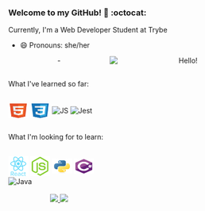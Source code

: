 ### Welcome to my GitHub! 👋 :octocat:
Currently, I'm a Web Developer Student at Trybe 
- 😄 Pronouns: she/her 
<div align="center">
- <img alt="Hello!" src="https://camo.githubusercontent.com/6f5e3ead776bc722fbfc3da2c8b1454a7a5f27a07b34c0ced075f90a6c25a3be/68747470733a2f2f6d69726f2e6d656469756d2e636f6d2f6d61782f313630302f302a4b32574c4d5445784c79696461374f522e676966" width="300" height="300" align="right"/>
</div>

##
What I've learned so far:
<div style="display: inline_block"><br>
<img align="center" alt="HTML" height="30" width="40" src="https://raw.githubusercontent.com/devicons/devicon/master/icons/html5/html5-original.svg">
<img align="center" alt="CSS" height="30" width="40" src="https://raw.githubusercontent.com/devicons/devicon/master/icons/css3/css3-original.svg">
<img align="center" alt="JS" height="30" width="40" src="https://cdn.jsdelivr.net/gh/devicons/devicon/icons/javascript/javascript-original.svg" /> 
<img align="center" alt="Jest" height="30" width="40"src="https://cdn.jsdelivr.net/gh/devicons/devicon/icons/jest/jest-plain.svg" />

</div>

##
What I'm looking for to learn:
<div style="display: inline_block"><br>
<img align="center" alt="icon-Nodejs" height="40" width="40" src="https://raw.githubusercontent.com/devicons/devicon/master/icons/react/react-original-wordmark.svg">
  <img align="center" alt="icon-Nodejs" height="40" width="40" src="https://raw.githubusercontent.com/devicons/devicon/master/icons/nodejs/nodejs-plain.svg">
  <img align="center" alt="Python" height="30" width="40" src="https://raw.githubusercontent.com/devicons/devicon/master/icons/python/python-original.svg">
  <img align="center" alt="Csharp" height="30" width="40" src="https://raw.githubusercontent.com/devicons/devicon/master/icons/csharp/csharp-original.svg">
  <img align="center" alt="Java" height="30" width="40"src="https://cdn.jsdelivr.net/gh/devicons/devicon/icons/java/java-original-wordmark.svg" />
</div>
<br>
<div align="center">
  <a href="https://github.com/julianavmgiusti">
    <img height="150em" src="https://github-readme-stats.vercel.app/api?username=julianavmgiusti&show_icons=true&theme=solarized-dark&include_all_commits=true&count_private=true"/>
  <img height="150em" src="https://github-readme-stats.vercel.app/api/top-langs/?username=julianavmgiusti&layout=compact&langs_count=7&theme=solarized-dark"/>
</div>
